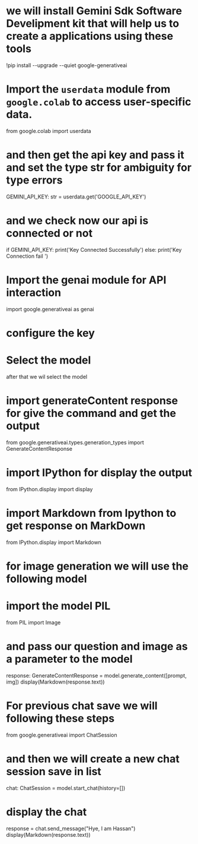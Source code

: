# we will install Gemini Sdk Software Develipment kit that will help us to create a applications using these tools
!pip install --upgrade --quiet google-generativeai

# Import the `userdata` module from `google.colab` to access user-specific data.
from google.colab import userdata
# and then get the api key and pass it and set the type str for ambiguity for type errors
GEMINI_API_KEY: str = userdata.get('GOOGLE_API_KEY')
# and we check now our api is connected or not
if GEMINI_API_KEY:
  print('Key Connected Successfully')
else:
  print('Key Connection fail ')

# Import the genai module for API interaction
import google.generativeai as genai

# configure the key

# Select the model
after that we wil select the model
# import generateContent response for give the command and get the output
from google.generativeai.types.generation_types import GenerateContentResponse

# import IPython for display the output
from IPython.display import display
# import Markdown from Ipython to get response on MarkDown
from IPython.display import Markdown

# for image generation we will use the following model
# import the model PIL
from PIL import Image

# and pass our question and image as a parameter to the model
response: GenerateContentResponse = model.generate_content([prompt, img])
display(Markdown(response.text))

# For previous chat save we will following these steps
from google.generativeai import ChatSession
# and then we will create a new chat session save in list
chat: ChatSession = model.start_chat(history=[])
# display the chat 
response = chat.send_message("Hye, I am Hassan")
display(Markdown(response.text))